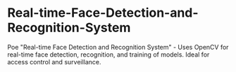 # Real-time-Face-Detection-and-Recognition-System
Poe "Real-time Face Detection and Recognition System" - Uses OpenCV for real-time face detection, recognition, and training of models. Ideal for access control and surveillance.

